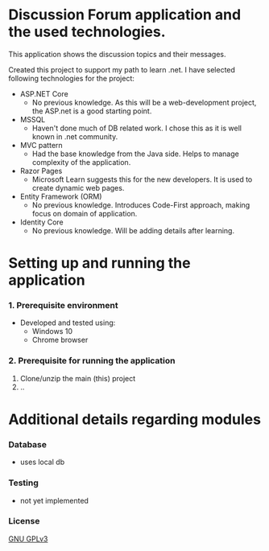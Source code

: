 # Discussion Forum application and the used technologies.
This application shows the discussion topics and their messages.

Created this project to support my path to learn .net. I have selected following technologies for the project:
 - ASP.NET Core
   - No previous knowledge. As this will be a web-development project, the ASP.net is a good starting point.
 - MSSQL
   - Haven't done much of DB related work. I chose this as it is well known in .net community.
 - MVC pattern
   - Had the base knowledge from the Java side. Helps to manage complexity of the application.
 - Razor Pages
   - Microsoft Learn suggests this for the new developers. It is used to create dynamic web pages.
 - Entity Framework (ORM)
   - No previous knowledge. Introduces Code-First approach, making focus on domain of application.
 - Identity Core
   - No previous knowledge. Will be adding details after learning.

# Setting up and running the application
### 1. Prerequisite environment
- Developed and tested using:
   - Windows 10 
   - Chrome browser

### 2. Prerequisite for running the application
1. Clone/unzip the main (this) project
2. ..

# Additional details regarding modules
### Database
- uses local db

### Testing
- not yet implemented

### License
[GNU GPLv3](LICENSE)